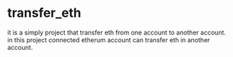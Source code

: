 # transfer_eth
it is a simply project that transfer eth from one account to another account. in this project connected etherum account can transfer eth in another account.
